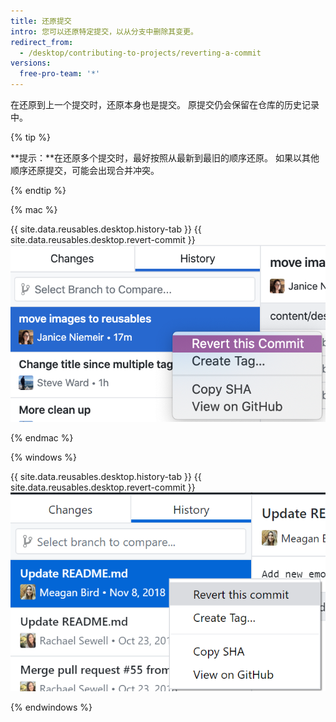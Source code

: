 ```yaml
---
title: 还原提交
intro: 您可以还原特定提交，以从分支中删除其变更。
redirect_from:
  - /desktop/contributing-to-projects/reverting-a-commit
versions:
  free-pro-team: '*'
---
```


在还原到上一个提交时，还原本身也是提交。 原提交仍会保留在仓库的历史记录中。

{% tip %}

**提示：**在还原多个提交时，最好按照从最新到最旧的顺序还原。 如果以其他顺序还原提交，可能会出现合并冲突。

{% endtip %}

{% mac %}

{{ site.data.reusables.desktop.history-tab }}
{{ site.data.reusables.desktop.revert-commit }}
  ![差异视图上方的还原选项](/assets/images/help/desktop/commit-revert-mac.png)

{% endmac %}

{% windows %}

{{ site.data.reusables.desktop.history-tab }}
{{ site.data.reusables.desktop.revert-commit }}
  ![差异视图上方的还原选项](/assets/images/help/desktop/commit-revert-win.png)

{% endwindows %}
